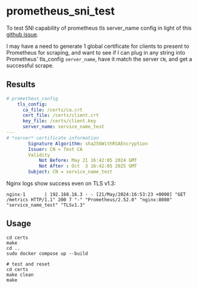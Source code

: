 # prometheus_sni_test

To test SNI capability of prometheus tls server_name config in light of this [github issue](https://github.com/prometheus/prometheus/issues/10868).

I may have a need to generate 1 global certificate for clients to present to Prometheus for scraping, and want to see if I can plug in any string into Prometheus' tls_config `server_name`, have it match the server `CN`, and get a successful scrape.

## Results

```yaml
# prometheus_config
    tls_config:
      ca_file: /certs/ca.crt
      cert_file: /certs/client.crt
      key_file: /certs/client.key
      server_name: service_name_test
---
# *server* certificate information
        Signature Algorithm: sha256WithRSAEncryption
        Issuer: CN = Test CA
        Validity
            Not Before: May 21 16:42:05 2024 GMT
            Not After : Oct  3 16:42:05 2025 GMT
        Subject: CN = service_name_test
```

Nginx logs show success even on TLS v1.3:

```console
nginx-1       | 192.168.16.3 - - [21/May/2024:16:53:23 +0000] "GET /metrics HTTP/1.1" 200 7 "-" "Prometheus/2.52.0" "nginx:8080" "service_name_test" "TLSv1.3"
```

## Usage

```shell
cd certs
make
cd ..
sudo docker compose up --build

# test and reset
cd certs
make clean
make
```
